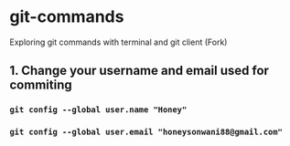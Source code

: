 # git-commands
Exploring git commands with terminal and git client (Fork)

## 1.  Change your username and email used for commiting 
### 		`git config --global user.name "Honey"`
###		`git config --global user.email "honeysonwani88@gmail.com"`




